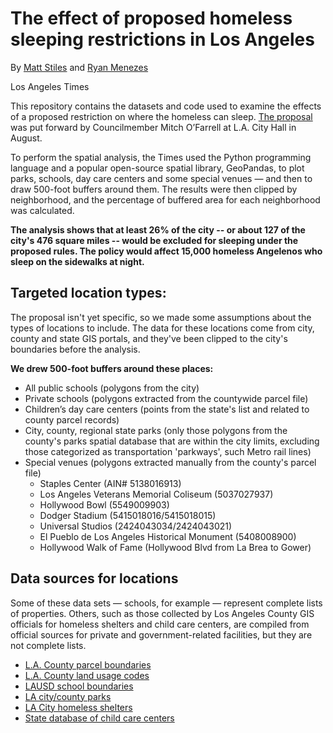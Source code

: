 # The effect of proposed homeless sleeping restrictions in Los Angeles

By [Matt Stiles](https://www.latimes.com/la-bio-matt-stiles-staff.html) and [Ryan Menezes](https://www.latimes.com/staff/ryan-menezes)

Los Angeles Times

This repository contains the datasets and code used to examine the effects of a proposed restriction on where the homeless can sleep. [The proposal](proposal-19-0602-S1.pdf) was put forward by Councilmember Mitch O’Farrell at L.A. City Hall in August.

To perform the spatial analysis, the Times used the Python programming language and a popular open-source spatial library, GeoPandas, to plot parks, schools, day care centers and some special venues — and then to draw 500-foot buffers around them. The results were then clipped by neighborhood, and the percentage of buffered area for each neighborhood was calculated.

**The analysis shows that at least 26% of the city -- or about 127 of the city's 476 square miles -- would be excluded for sleeping under the proposed rules. The policy would affect 15,000 homeless Angelenos who sleep on the sidewalks at night.**

## Targeted location types:

The proposal isn't yet specific, so we made some assumptions about the types of locations to include. The data for these locations come from city, county and state GIS portals, and they've been clipped to the city's boundaries before the analysis. 

**We drew 500-foot buffers around these places:** 

* All public schools (polygons from the city)
* Private schools (polygons extracted from the countywide parcel file)
* Children’s day care centers (points from the state's list and related to county parcel records)
* City, county, regional state parks (only those polygons from the county's parks spatial database that are within the city limits, excluding those categorized as transportation 'parkways', such Metro rail lines)
* Special venues (polygons extracted manually from the county's parcel file)
  * Staples Center (AIN# 5138016913)
  * Los Angeles Veterans Memorial Coliseum (5037027937)
  * Hollywood Bowl (5549009903)
  * Dodger Stadium (5415018016/5415018015)
  * Universal Studios (2424043034/2424043021)
  * El Pueblo de Los Angeles Historical Monument (5408008900)
  * Hollywood Walk of Fame (Hollywood Blvd from La Brea to Gower)

## Data sources for locations

Some of these data sets — schools, for example — represent complete lists of properties. Others, such as those collected by Los Angeles County GIS officials for homeless shelters and child care centers, are compiled from official sources for private and government-related facilities, but they are not complete lists. 

* [L.A. County parcel boundaries](https://permitting.gis.lacounty.gov/permitting/rest/services/energovDev/ViewableDev/MapServer/8)
* [L.A. County land usage codes](http://egis3.lacounty.gov/dataportal/wp-content/uploads/2009/12/usecodes-chart.pdf)
* [LAUSD school boundaries](https://maps.lacity.org/lahub/rest/services/LAUSD_Schools/MapServer/2)
* [LA city/county parks](https://egis3.lacounty.gov/dataportal/2016/10/25/department-of-parks-and-recreation-county-parks-and-open-space/)
* [LA City homeless shelters](https://public.gis.lacounty.gov/public/rest/services/LACounty_Dynamic/LMS_Data_Public/MapServer/158)
* [State database of child care centers](https://data-california.opendata.arcgis.com/datasets/CalEMA::ca-child-care-centers/data?geometry=-132.669%2C32.728%2C-106.587%2C38.956&where=COUNTY%20like%20%27%25LOS%20ANGELES%25%27)
